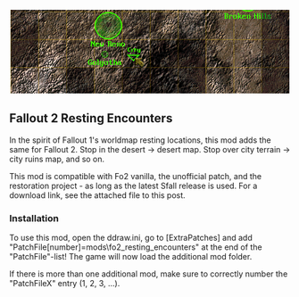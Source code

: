 <p align="center"><img src="fo2_resting_encounters.png" alt="Fallout 2 Resting Encounters"/></p>

Fallout 2 Resting Encounters
------------------

In the spirit of Fallout 1's worldmap resting locations, this mod adds the same for Fallout 2. Stop in the desert -> desert map. Stop over city terrain -> city ruins map, and so on. 

This mod is compatible with Fo2 vanilla, the unofficial patch, and the restoration project - as long as the latest Sfall release is used. For a download link, see the attached file to this post.

### Installation
To use this mod, open the ddraw.ini, go to [ExtraPatches] and add "PatchFile[number]=mods\fo2_resting_encounters" at the end of the "PatchFile"-list!
The game will now load the additional mod folder.

If there is more than one additional mod, make sure to correctly number the "PatchFileX" entry (1, 2, 3, ...). 

